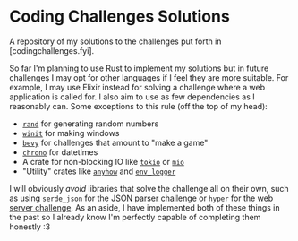 Coding Challenges Solutions
===

A repository of my solutions to the challenges put forth in [codingchallenges.fyi].

So far I'm planning to use Rust to implement my solutions but in future challenges I may opt for other languages if I feel they are more suitable.
For example, I may use Elixir instead for solving a challenge where a web application is called for.
I also aim to use as few dependencies as I reasonably can.
Some exceptions to this rule (off the top of my head):
- [`rand`](https://lib.rs/crates/rand) for generating random numbers
- [`winit`](https://lib.rs/crates/winit) for making windows
- [`bevy`](https://bevy.org/) for challenges that amount to "make a game"
- [`chrono`](https://lib.rs/crates/chrono) for datetimes
- A crate for non-blocking IO like [`tokio`](https://tokio.rs/) or [`mio`](https://lib.rs/crates/mio)
- "Utility" crates like [`anyhow`](https://lib.rs/crates/anyhow) and [`env_logger`](https://lib.rs/crates/env_logger)

I will obviously _avoid_ libraries that solve the challenge all on their own, such as using `serde_json` for the [JSON parser challenge](https://codingchallenges.fyi/challenges/challenge-json-parser)
or `hyper` for the [web server challenge](https://codingchallenges.fyi/challenges/challenge-webserver).
As an aside, I have implemented both of these things in the past so I already know I'm perfectly capable of completing them honestly :3
